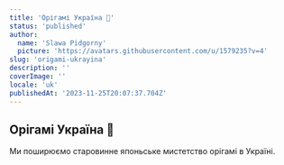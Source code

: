 ```yaml
---
title: 'Орігамі Україна 🌻'
status: 'published'
author:
  name: 'Slawa Pidgorny'
  picture: 'https://avatars.githubusercontent.com/u/1579235?v=4'
slug: 'origami-ukrayina'
description: ''
coverImage: ''
locale: 'uk'
publishedAt: '2023-11-25T20:07:37.704Z'
---
```


## Орігамі Україна 🌻

Ми поширюємо старовинне японьське мистетство орігамі в Україні.
